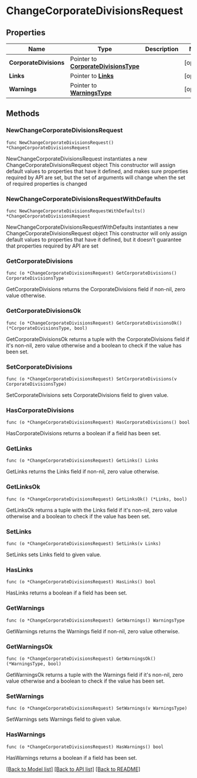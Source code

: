 # ChangeCorporateDivisionsRequest

## Properties

Name | Type | Description | Notes
------------ | ------------- | ------------- | -------------
**CorporateDivisions** | Pointer to [**CorporateDivisionsType**](CorporateDivisionsType.md) |  | [optional] 
**Links** | Pointer to [**Links**](Links.md) |  | [optional] 
**Warnings** | Pointer to [**WarningsType**](WarningsType.md) |  | [optional] 

## Methods

### NewChangeCorporateDivisionsRequest

`func NewChangeCorporateDivisionsRequest() *ChangeCorporateDivisionsRequest`

NewChangeCorporateDivisionsRequest instantiates a new ChangeCorporateDivisionsRequest object
This constructor will assign default values to properties that have it defined,
and makes sure properties required by API are set, but the set of arguments
will change when the set of required properties is changed

### NewChangeCorporateDivisionsRequestWithDefaults

`func NewChangeCorporateDivisionsRequestWithDefaults() *ChangeCorporateDivisionsRequest`

NewChangeCorporateDivisionsRequestWithDefaults instantiates a new ChangeCorporateDivisionsRequest object
This constructor will only assign default values to properties that have it defined,
but it doesn't guarantee that properties required by API are set

### GetCorporateDivisions

`func (o *ChangeCorporateDivisionsRequest) GetCorporateDivisions() CorporateDivisionsType`

GetCorporateDivisions returns the CorporateDivisions field if non-nil, zero value otherwise.

### GetCorporateDivisionsOk

`func (o *ChangeCorporateDivisionsRequest) GetCorporateDivisionsOk() (*CorporateDivisionsType, bool)`

GetCorporateDivisionsOk returns a tuple with the CorporateDivisions field if it's non-nil, zero value otherwise
and a boolean to check if the value has been set.

### SetCorporateDivisions

`func (o *ChangeCorporateDivisionsRequest) SetCorporateDivisions(v CorporateDivisionsType)`

SetCorporateDivisions sets CorporateDivisions field to given value.

### HasCorporateDivisions

`func (o *ChangeCorporateDivisionsRequest) HasCorporateDivisions() bool`

HasCorporateDivisions returns a boolean if a field has been set.

### GetLinks

`func (o *ChangeCorporateDivisionsRequest) GetLinks() Links`

GetLinks returns the Links field if non-nil, zero value otherwise.

### GetLinksOk

`func (o *ChangeCorporateDivisionsRequest) GetLinksOk() (*Links, bool)`

GetLinksOk returns a tuple with the Links field if it's non-nil, zero value otherwise
and a boolean to check if the value has been set.

### SetLinks

`func (o *ChangeCorporateDivisionsRequest) SetLinks(v Links)`

SetLinks sets Links field to given value.

### HasLinks

`func (o *ChangeCorporateDivisionsRequest) HasLinks() bool`

HasLinks returns a boolean if a field has been set.

### GetWarnings

`func (o *ChangeCorporateDivisionsRequest) GetWarnings() WarningsType`

GetWarnings returns the Warnings field if non-nil, zero value otherwise.

### GetWarningsOk

`func (o *ChangeCorporateDivisionsRequest) GetWarningsOk() (*WarningsType, bool)`

GetWarningsOk returns a tuple with the Warnings field if it's non-nil, zero value otherwise
and a boolean to check if the value has been set.

### SetWarnings

`func (o *ChangeCorporateDivisionsRequest) SetWarnings(v WarningsType)`

SetWarnings sets Warnings field to given value.

### HasWarnings

`func (o *ChangeCorporateDivisionsRequest) HasWarnings() bool`

HasWarnings returns a boolean if a field has been set.


[[Back to Model list]](../README.md#documentation-for-models) [[Back to API list]](../README.md#documentation-for-api-endpoints) [[Back to README]](../README.md)


